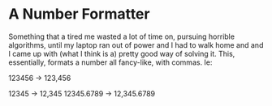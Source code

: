 # A Number Formatter

Something that a tired me wasted a lot of time on, pursuing horrible algorithms, until my laptop ran out of power and I had to walk home and and I came up with (what I think is a) pretty good way of solving it. This, essentially, formats a number all fancy-like, with commas. Ie:

123456 -> 123,456

12345 -> 12,345
12345.6789 -> 12,345.6789 